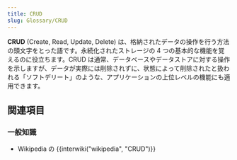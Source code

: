 ```yaml
---
title: CRUD
slug: Glossary/CRUD
---
```


**CRUD** (Create, Read, Update, Delete) は、格納されたデータの操作を行う方法の頭文字をとった語です。永続化されたストレージの 4 つの基本的な機能を覚えるのに役立ちます。CRUD は通常、データベースやデータストアに対する操作を示しますが、データが実際には削除されずに、状態によって削除されたと扱われる「ソフトデリート」のような、アプリケーションの上位レベルの機能にも適用できます。

## 関連項目

### 一般知識

- Wikipedia の {{interwiki("wikipedia", "CRUD")}}
